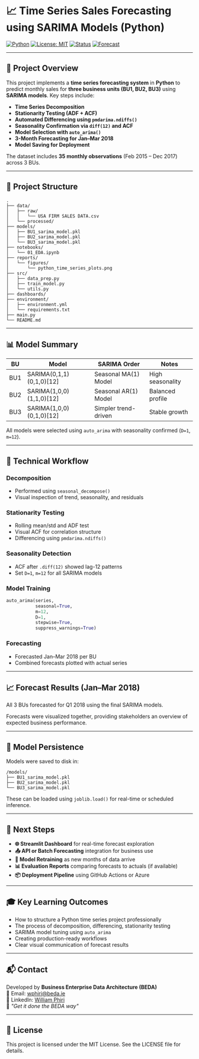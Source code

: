 # 📈 Time Series Sales Forecasting using SARIMA Models (Python)

[![Python](https://img.shields.io/badge/Built%20With-Python-blue?logo=python)](https://www.python.org/)
[![License: MIT](https://img.shields.io/badge/License-MIT-yellow.svg)](https://opensource.org/licenses/MIT)
[![Status](https://img.shields.io/badge/Status-Complete-brightgreen.svg)]()
[![Forecast](https://img.shields.io/badge/Forecast-Ready-orange)]()

---

## 📘 Project Overview

This project implements a **time series forecasting system** in **Python** to predict monthly sales for **three business units (BU1, BU2, BU3)** using **SARIMA models**. Key steps include:

- **Time Series Decomposition**
- **Stationarity Testing (ADF + ACF)**
- **Automated Differencing using `pmdarima.ndiffs()`**
- **Seasonality Confirmation via `diff(12)` and ACF**
- **Model Selection with `auto_arima()`**
- **3-Month Forecasting for Jan–Mar 2018**
- **Model Saving for Deployment**

The dataset includes **35 monthly observations** (Feb 2015 – Dec 2017) across 3 BUs.

---

## 📂 Project Structure

```
.
├── data/
│   ├── raw/
│   │   └── USA FIRM SALES DATA.csv
│   └── processed/
├── models/
│   ├── BU1_sarima_model.pkl
│   ├── BU2_sarima_model.pkl
│   └── BU3_sarima_model.pkl
├── notebooks/
│   └── 01_EDA.ipynb
├── reports/
│   └── figures/
│       └── python_time_series_plots.png
├── src/
│   ├── data_prep.py
│   ├── train_model.py
│   └── utils.py
├── dashboards/
├── environment/
│   ├── environment.yml
│   └── requirements.txt
├── main.py
└── README.md
```

---

## 📊 Model Summary

| BU   | Model                     | SARIMA Order            | Notes             |
|------|---------------------------|--------------------------|-------------------|
| BU1  | SARIMA(0,1,1)(0,1,0)[12] | Seasonal MA(1) Model     | High seasonality  |
| BU2  | SARIMA(1,0,0)(1,1,0)[12] | Seasonal AR(1) Model     | Balanced profile  |
| BU3  | SARIMA(1,0,0)(0,1,0)[12] | Simpler trend-driven     | Stable growth     |

All models were selected using `auto_arima` with seasonality confirmed (`D=1`, `m=12`).

---

## 🔧 Technical Workflow

### Decomposition
- Performed using `seasonal_decompose()`
- Visual inspection of trend, seasonality, and residuals

### Stationarity Testing
- Rolling mean/std and ADF test
- Visual ACF for correlation structure
- Differencing using `pmdarima.ndiffs()`

### Seasonality Detection
- ACF after `.diff(12)` showed lag-12 patterns
- Set `D=1`, `m=12` for all SARIMA models

### Model Training
```python
auto_arima(series,
           seasonal=True,
           m=12,
           D=1,
           stepwise=True,
           suppress_warnings=True)
```

### Forecasting
- Forecasted Jan–Mar 2018 per BU
- Combined forecasts plotted with actual series

---

## 📈 Forecast Results (Jan–Mar 2018)

All 3 BUs forecasted for Q1 2018 using the final SARIMA models.

Forecasts were visualized together, providing stakeholders an overview of expected business performance.

---

## 💾 Model Persistence

Models were saved to disk in:

```
/models/
├── BU1_sarima_model.pkl
├── BU2_sarima_model.pkl
└── BU3_sarima_model.pkl
```

These can be loaded using `joblib.load()` for real-time or scheduled inference.

---

## 📌 Next Steps

- **🌐 Streamlit Dashboard** for real-time forecast exploration
- **📤 API or Batch Forecasting** integration for business use
- **🔁 Model Retraining** as new months of data arrive
- **📊 Evaluation Reports** comparing forecasts to actuals (if available)
- **📦 Deployment Pipeline** using GitHub Actions or Azure

---

## 🎓 Key Learning Outcomes

- How to structure a Python time series project professionally
- The process of decomposition, differencing, stationarity testing
- SARIMA model tuning using `auto_arima`
- Creating production-ready workflows
- Clear visual communication of forecast results

---

## 📬 Contact

Developed by **Business Enterprise Data Architecture (BEDA)**  
📩 Email: [wphiri@beda.ie](mailto:wphiri@beda.ie)  
🔗 LinkedIn: [William Phiri](https://www.linkedin.com/in/william-phiri-866b8443/)  
🧭 _"Get it done the BEDA way"_

---

## 📄 License

This project is licensed under the MIT License. See the LICENSE file for details.
